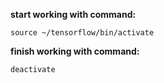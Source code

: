 **start working with command:**
    
    source ~/tensorflow/bin/activate
    
**finish working with command:**

    deactivate